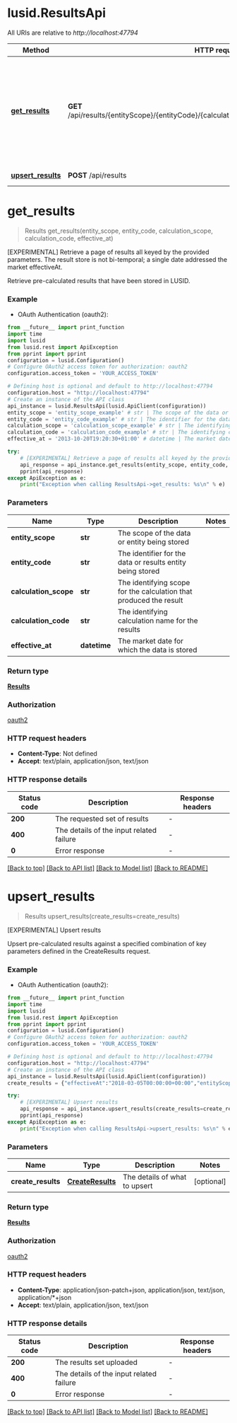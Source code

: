 # lusid.ResultsApi

All URIs are relative to *http://localhost:47794*

Method | HTTP request | Description
------------- | ------------- | -------------
[**get_results**](ResultsApi.md#get_results) | **GET** /api/results/{entityScope}/{entityCode}/{calculationScope}/{calculationCode}/{effectiveAt} | [EXPERIMENTAL] Retrieve a page of results all keyed by the provided parameters. The result store is not bi-temporal; a single date  addressed the market effectiveAt.
[**upsert_results**](ResultsApi.md#upsert_results) | **POST** /api/results | [EXPERIMENTAL] Upsert results


# **get_results**
> Results get_results(entity_scope, entity_code, calculation_scope, calculation_code, effective_at)

[EXPERIMENTAL] Retrieve a page of results all keyed by the provided parameters. The result store is not bi-temporal; a single date  addressed the market effectiveAt.

Retrieve pre-calculated results that have been stored in LUSID.

### Example

* OAuth Authentication (oauth2):
```python
from __future__ import print_function
import time
import lusid
from lusid.rest import ApiException
from pprint import pprint
configuration = lusid.Configuration()
# Configure OAuth2 access token for authorization: oauth2
configuration.access_token = 'YOUR_ACCESS_TOKEN'

# Defining host is optional and default to http://localhost:47794
configuration.host = "http://localhost:47794"
# Create an instance of the API class
api_instance = lusid.ResultsApi(lusid.ApiClient(configuration))
entity_scope = 'entity_scope_example' # str | The scope of the data or entity being stored
entity_code = 'entity_code_example' # str | The identifier for the data or results entity being stored
calculation_scope = 'calculation_scope_example' # str | The identifying scope for the calculation that produced the result
calculation_code = 'calculation_code_example' # str | The identifying calculation name for the results
effective_at = '2013-10-20T19:20:30+01:00' # datetime | The market date for which the data is stored

try:
    # [EXPERIMENTAL] Retrieve a page of results all keyed by the provided parameters. The result store is not bi-temporal; a single date  addressed the market effectiveAt.
    api_response = api_instance.get_results(entity_scope, entity_code, calculation_scope, calculation_code, effective_at)
    pprint(api_response)
except ApiException as e:
    print("Exception when calling ResultsApi->get_results: %s\n" % e)
```

### Parameters

Name | Type | Description  | Notes
------------- | ------------- | ------------- | -------------
 **entity_scope** | **str**| The scope of the data or entity being stored | 
 **entity_code** | **str**| The identifier for the data or results entity being stored | 
 **calculation_scope** | **str**| The identifying scope for the calculation that produced the result | 
 **calculation_code** | **str**| The identifying calculation name for the results | 
 **effective_at** | **datetime**| The market date for which the data is stored | 

### Return type

[**Results**](Results.md)

### Authorization

[oauth2](../README.md#oauth2)

### HTTP request headers

 - **Content-Type**: Not defined
 - **Accept**: text/plain, application/json, text/json

### HTTP response details
| Status code | Description | Response headers |
|-------------|-------------|------------------|
**200** | The requested set of results |  -  |
**400** | The details of the input related failure |  -  |
**0** | Error response |  -  |

[[Back to top]](#) [[Back to API list]](../README.md#documentation-for-api-endpoints) [[Back to Model list]](../README.md#documentation-for-models) [[Back to README]](../README.md)

# **upsert_results**
> Results upsert_results(create_results=create_results)

[EXPERIMENTAL] Upsert results

Upsert pre-calculated results against a specified combination of key parameters defined in the CreateResults request.

### Example

* OAuth Authentication (oauth2):
```python
from __future__ import print_function
import time
import lusid
from lusid.rest import ApiException
from pprint import pprint
configuration = lusid.Configuration()
# Configure OAuth2 access token for authorization: oauth2
configuration.access_token = 'YOUR_ACCESS_TOKEN'

# Defining host is optional and default to http://localhost:47794
configuration.host = "http://localhost:47794"
# Create an instance of the API class
api_instance = lusid.ResultsApi(lusid.ApiClient(configuration))
create_results = {"effectiveAt":"2018-03-05T00:00:00+00:00","entityScope":"MyEntityScope","entityCode":"MyEntityCode","calculationScope":"MyCalculationScope","calculationCode":"MyCalculationCode","format":"DataReader","data":"[]"} # CreateResults | The details of what to upsert (optional)

try:
    # [EXPERIMENTAL] Upsert results
    api_response = api_instance.upsert_results(create_results=create_results)
    pprint(api_response)
except ApiException as e:
    print("Exception when calling ResultsApi->upsert_results: %s\n" % e)
```

### Parameters

Name | Type | Description  | Notes
------------- | ------------- | ------------- | -------------
 **create_results** | [**CreateResults**](CreateResults.md)| The details of what to upsert | [optional] 

### Return type

[**Results**](Results.md)

### Authorization

[oauth2](../README.md#oauth2)

### HTTP request headers

 - **Content-Type**: application/json-patch+json, application/json, text/json, application/*+json
 - **Accept**: text/plain, application/json, text/json

### HTTP response details
| Status code | Description | Response headers |
|-------------|-------------|------------------|
**200** | The results set uploaded |  -  |
**400** | The details of the input related failure |  -  |
**0** | Error response |  -  |

[[Back to top]](#) [[Back to API list]](../README.md#documentation-for-api-endpoints) [[Back to Model list]](../README.md#documentation-for-models) [[Back to README]](../README.md)

